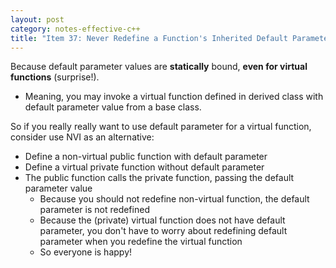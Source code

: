 ```yaml
---
layout: post
category: notes-effective-c++
title: "Item 37: Never Redefine a Function's Inherited Default Parameter Value"
---
```


Because default parameter values are **statically** bound, **even for virtual functions** (surprise!).

* Meaning, you may invoke a virtual function defined in derived class with default parameter value from a base class.

So if you really really want to use default parameter for a virtual function, consider use NVI as an alternative:

* Define a non-virtual public function with default parameter
* Define a virtual private function without default parameter
* The public function calls the private function, passing the default parameter value
  * Because you should not redefine non-virtual function, the default parameter is not redefined
  * Because the (private) virtual function does not have default parameter, you don't have to worry about redefining default parameter when you redefine the virtual function
  * So everyone is happy!
